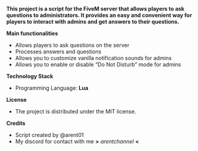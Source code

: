 **This project is a script for the FiveM server that allows players to ask questions to administrators. It provides an easy and convenient way for players to interact with admins and get answers to their questions.**

  **Main functionalities**
   - Allows players to ask questions on the server
   - Processes answers and questions
   - Allows you to customize vanilla notification sounds for admins
   - Allows you to enable or disable “Do Not Disturb” mode for admins

  **Technology Stack**
   + Programming Language: **Lua**

  **License**
   * The project is distributed under the MIT license.

  **Credits**
   * Script created by @arent01
   * My discord for contact with me **>** *arentchannel* **<**
